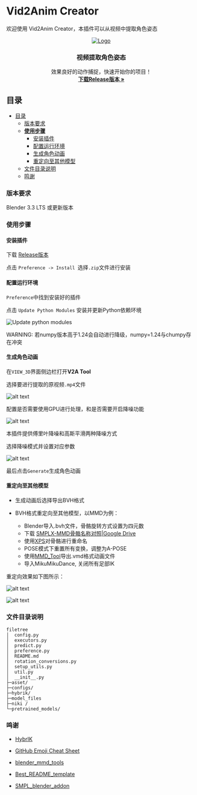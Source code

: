 <!-- omit in toc -->
# Vid2Anim Creator

欢迎使用 Vid2Anim Creator，本插件可以从视频中提取角色姿态


<p align="center">
  <a href="https://github.com/Margaret-Chen217/Vid2Anim_Creator/release/latest">
    <img src="asset/Video.gif" alt="Logo"  >
  </a>

  <h3 align="center">视频提取角色姿态</h3>
  <p align="center">
    效果良好的动作捕捉，快速开始你的项目！
    <br />
    <a href="https://github.com/shaojintian/Best_README_template"><strong>下载Release版本 »</strong></a>
    <br />
  </p>

</p>

## 目录

- [目录](#目录)
  - [版本要求](#版本要求)
  - [**使用步骤**](#使用步骤)
    - [安装插件](#安装插件)
    - [配置运行环境](#配置运行环境)
    - [生成角色动画](#生成角色动画)
    - [重定向至其他模型](#重定向至其他模型)
  - [文件目录说明](#文件目录说明)
  - [鸣谢](#鸣谢)

### 版本要求

Blender 3.3 LTS 或更新版本

### **使用步骤**

#### 安装插件

下载 [Release版本]()

点击 ```Preference -> Install ```选择```.zip```文件进行安装

#### 配置运行环境

```Preference```中找到安装好的插件

点击 ```Update Python Modules``` 安装并更新Python依赖环境

![Update python modules](asset/module_update.png)

WARNING: 若numpy版本高于1.24会自动进行降级，numpy=1.24与chumpy存在冲突

#### 生成角色动画

在```VIEW_3D```界面侧边栏打开**V2A Tool**

选择要进行提取的原视频```.mp4```文件

![alt text](asset/image-1.png)

配置是否需要使用GPU进行处理，和是否需要开启降噪功能

![alt text](asset/image-3.png)

本插件提供傅里叶降噪和高斯平滑两种降噪方式

选择降噪模式并设置对应参数

![alt text](asset/image.png)

最后点击`Generate`生成角色动画


#### 重定向至其他模型

- 生成动画后选择导出BVH格式

- BVH格式重定向至其他模型，以MMD为例：

  - Blender导入.bvh文件，骨骼旋转方式设置为四元数
  - 下载 [SMPLX-MMD骨骼名称对照|Google Drive](https://drive.google.com/file/d/1-QW4lxPNFdmRwSkd4_U5GWoX_09Uqqkt/view?usp=drive_link)
  - 使用[XPS](https://github.com/johnzero7/XNALaraMesh)对骨骼进行重命名
  - POSE模式下重置所有变换，调整为A-POSE
  - 使用[MMD_Tool](https://github.com/powroupi/blender_mmd_tools)导出.vmd格式动画文件
  - 导入MikuMikuDance, 关闭所有足部IK

重定向效果如下图所示：

![alt text](asset/Snipaste_2024-05-01_15-59-14.png)

![alt text](asset/Snipaste_2024-05-01_15-59-27.png)

### 文件目录说明

```
filetree 
│  config.py
│  executors.py
│  predict.py
│  preference.py
│  README.md
│  rotation_conversions.py
│  setup_utils.py
│  util.py
│  __init__.py
├─asset/
├─configs/
├─hybrik/
├─model_files
├─niki /
└─pretrained_models/

```


### 鸣谢


- [HybrIK](https://github.com/Jeff-sjtu/HybrIK)

  
- [GitHub Emoji Cheat Sheet](https://www.webpagefx.com/tools/emoji-cheat-sheet)

- [blender_mmd_tools](https://github.com/UuuNyaa/blender_mmd_tools.git)

- [Best_README_template](https://github.com/shaojintian/Best_README_template.git)

- [SMPL_blender_addon](https://github.com/Meshcapade/SMPL_blender_addon)


